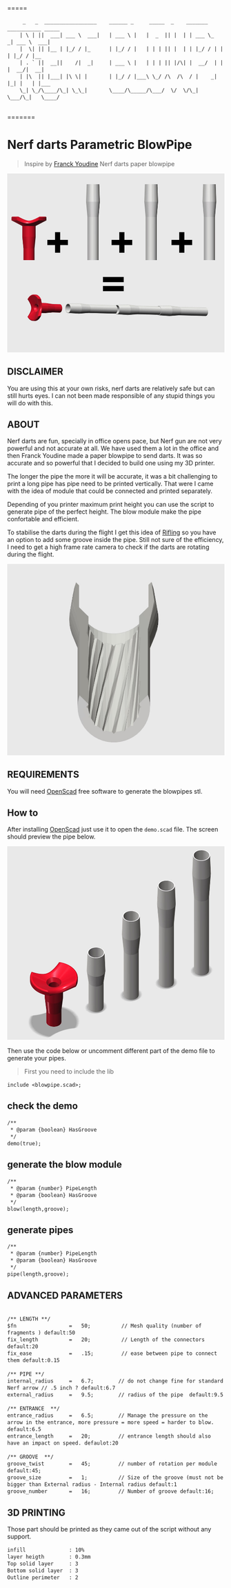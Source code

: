 

=====
```
	 _   _  _________________ 	 ______ _     _____  _    _______ ___________ _____  
	| \ | ||  ___| ___ \  ___|	 | ___ \ |   |  _  || |  | | ___ \_   _| ___ \  ___| 
	|  \| || |__ | |_/ / |_   	 | |_/ / |   | | | || |  | | |_/ / | | | |_/ / |__   
	| . ` ||  __||    /|  _|  	 | ___ \ |   | | | || |/\| |  __/  | | |  __/|  __|  
	| |\  || |___| |\ \| |    	 | |_/ / |___\ \_/ /\  /\  / |    _| |_| |   | |___  
	\_| \_/\____/\_| \_\_|    	 \____/\_____/\___/  \/  \/\_|    \___/\_|   \____/  
	

```

=======



# Nerf darts Parametric BlowPipe 
> Inspire by [Franck Youdine](https://twitter.com/fyoudine) Nerf darts paper blowpipe 

![image](img/usage.jpg)

## DISCLAIMER

You are using this at your own risks, nerf darts are relatively safe but can still hurts eyes. I can not been made responsible of any stupid things you will do with this. 

## ABOUT

Nerf darts are fun, specially in office opens pace, but Nerf gun are not very powerful and not accurate at all.
We have used them a lot in the office and then Franck Youdine made a paper blowpipe to send darts. It was so accurate and so powerful that I decided to build one using my 3D printer.

The longer the pipe the more it will be accurate, it was a bit challenging to print a long pipe has pipe need to be printed vertically. That were I came with the idea of module that could be connected and printed separately.

Depending of you printer maximum print height you can use the script to generate pipe of the perfect height. The blow module make the pipe confortable and efficient.

To stabilise the darts during the flight I get this idea of [Rifling](https://en.wikipedia.org/wiki/Rifling) so you have an option to add some groove inside the pipe. Still not sure of the efficiency, I need to get a high frame rate camera to check if the darts are rotating during the flight.

![image](img/groove.jpg)


## REQUIREMENTS

You will need [OpenScad](http://www.openscad.org/) free software to generate the blowpipes stl.

## How to

After installing [OpenScad](http://www.openscad.org/) just use it to open the ```demo.scad``` file.
The screen should preview the pipe below. 

![image](img/preview.jpg)


Then use the code below or uncomment different part of the demo file to generate your pipes.


>  First you need to include the lib

```
include <blowpipe.scad>;
```

## check the demo


```
/**
 * @param {boolean} HasGroove
 */
demo(true); 
```

## generate the blow module

```
/**
 * @param {number} PipeLength
 * @param {boolean} HasGroove
 */
blow(length,groove); 
```

##  generate pipes

```
/**
 * @param {number} PipeLength
 * @param {boolean} HasGroove
 */
pipe(length,groove);
```

## ADVANCED PARAMETERS

```

/** LENGTH **/
$fn                 =   50;          // Mesh quality (number of fragments ) default:50
fix_length          =   20;          // Length of the connectors default:20
fix_ease            =   .15;         // ease between pipe to connect them default:0.15

/** PIPE **/
internal_radius     =   6.7;        // do not change fine for standard Nerf arrow // .5 inch ? default:6.7
external_radius     =   9.5;        // radius of the pipe  default:9.5

/** ENTRANCE  **/
entrance_radius     =   6.5;        // Manage the pressure on the arrow in the entrance, more pressure = more speed = harder to blow. default:6.5
entrance_length     =   20;         // entrance length should also have an impact on speed. defaulot:20

/** GROOVE  **/
groove_twist        =   45;         // number of rotation per module default:45;
groove_size         =   1;          // Size of the groove (must not be bigger than External radius - Internal radius default:1
groove_number       =   16;         // Number of groove default:16;

```


## 3D PRINTING

Those part should be printed as they came out of the script without any support.

```
infill				: 10% 
layer heigth		: 0.3mm
Top solid layer 	: 3
Bottom solid layer 	: 3
Outline perimeter 	: 2
```

